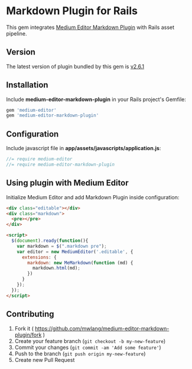 # Markdown Plugin for Rails

This gem integrates [Medium Editor Markdown Plugin](https://github.com/IonicaBizau/medium-editor-markdown) with Rails asset pipeline.

## Version

The latest version of plugin bundled by this gem is [v2.6.1](https://github.com/IonicaBizau/medium-editor-markdown)

## Installation

Include **medium-editor-markdown-plugin** in your Rails project's Gemfile:

```ruby
gem 'medium-editor'
gem 'medium-editor-markdown-plugin'
```

## Configuration

Include javascript file in **app/assets/javascripts/application.js**:

```javascript
//= require medium-editor
//= require medium-editor-markdown-plugin
```

## Using plugin with Medium Editor

Initialize Medium Editor and add Markdown Plugin inside configuration:

```html
<div class="editable"></div>
<div class="markdown">
  <pre></pre>
</div>

<script>
  $(document).ready(function(){
    var markdown = $(".markdown pre");
    var editor = new MediumEditor('.editable', {
      extensions: {
        markdown: new MeMarkdown(function (md) {
          markdown.html(md);
        })
      }
    });
  });
</script>
```

## Contributing

1. Fork it ( https://github.com/mwlang/medium-editor-markdown-plugin/fork )
2. Create your feature branch (`git checkout -b my-new-feature`)
3. Commit your changes (`git commit -am 'Add some feature'`)
4. Push to the branch (`git push origin my-new-feature`)
5. Create new Pull Request
